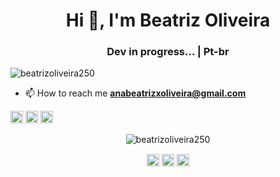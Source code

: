 <h1 align="center">Hi 👋, I'm Beatriz Oliveira</h1>
<h3 align="center">Dev in progress... | Pt-br</h3>
<p align="left"> <img src="https://komarev.com/ghpvc/?username=beatrizoliveira250" alt="beatrizoliveira250" /> </p>

- 📫 How to reach me **anabeatrizxoliveira@gmail.com**

<p align="left"><img src="https://konpa.github.io/devicon/devicon.git/icons/c/c-original.svg" alt="c" width="20" height="20"/> <img src="https://konpa.github.io/devicon/devicon.git/icons/css3/css3-original-wordmark.svg" alt="css3" width="20" height="20"/> <img src="https://konpa.github.io/devicon/devicon.git/icons/html5/html5-original-wordmark.svg" alt="html5" width="20" height="20"/></p><p align="center"> <img src="https://github-readme-stats.vercel.app/api?username=beatrizoliveira250&show_icons=true" alt="beatrizoliveira250" /> </p>

<p align="center">
<a href="https://linkedin.com/in/beatriizoliveiraa" target="blank"><img align="center" src="https://cdn.jsdelivr.net/npm/simple-icons@3.0.1/icons/linkedin.svg" alt="beatriizoliveiraa" height="20" width="20" /></a>
<a href="https://stackoverflow.com/users/198568/beatriz-oliveira?tab=profile" target="blank"><img align="center" src="https://cdn.jsdelivr.net/npm/simple-icons@3.0.1/icons/stackoverflow.svg" alt="/users/198568/beatriz-oliveira?tab=profile" height="20" width="20" /></a>
<a href="https://instagram.com/anabeaoliver" target="blank"><img align="center" src="https://cdn.jsdelivr.net/npm/simple-icons@3.0.1/icons/instagram.svg" alt="anabeaoliver" height="20" width="20" /></a>
</p>











 
